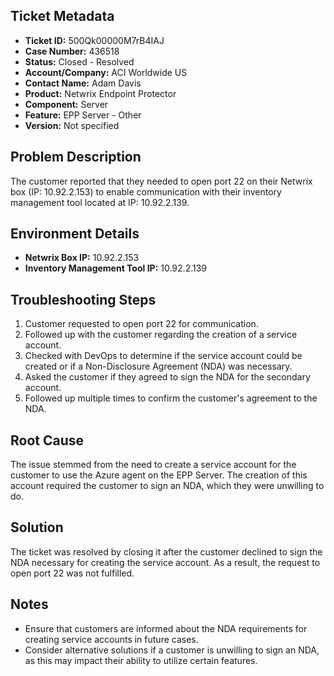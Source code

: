 ## Ticket Metadata
- **Ticket ID:** 500Qk00000M7rB4IAJ
- **Case Number:** 436518
- **Status:** Closed - Resolved
- **Account/Company:** ACI Worldwide US
- **Contact Name:** Adam Davis
- **Product:** Netwrix Endpoint Protector
- **Component:** Server
- **Feature:** EPP Server - Other
- **Version:** Not specified

## Problem Description
The customer reported that they needed to open port 22 on their Netwrix box (IP: 10.92.2.153) to enable communication with their inventory management tool located at IP: 10.92.2.139.

## Environment Details
- **Netwrix Box IP:** 10.92.2.153
- **Inventory Management Tool IP:** 10.92.2.139

## Troubleshooting Steps
1. Customer requested to open port 22 for communication.
2. Followed up with the customer regarding the creation of a service account.
3. Checked with DevOps to determine if the service account could be created or if a Non-Disclosure Agreement (NDA) was necessary.
4. Asked the customer if they agreed to sign the NDA for the secondary account.
5. Followed up multiple times to confirm the customer's agreement to the NDA.

## Root Cause
The issue stemmed from the need to create a service account for the customer to use the Azure agent on the EPP Server. The creation of this account required the customer to sign an NDA, which they were unwilling to do.

## Solution
The ticket was resolved by closing it after the customer declined to sign the NDA necessary for creating the service account. As a result, the request to open port 22 was not fulfilled.

## Notes
- Ensure that customers are informed about the NDA requirements for creating service accounts in future cases.
- Consider alternative solutions if a customer is unwilling to sign an NDA, as this may impact their ability to utilize certain features.